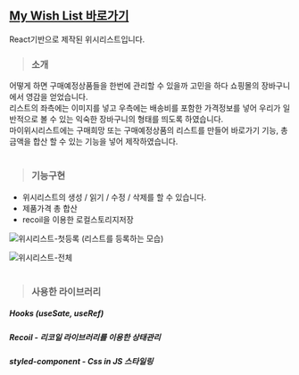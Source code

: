 ## [My Wish List 바로가기](https://yoonzet.github.io/mywishlist/)
React기반으로 제작된 위시리스트입니다.

> ### 소개
어떻게 하면 구매예정상품들을 한번에 관리할 수 있을까 고민을 하다 쇼핑몰의 장바구니에서 영감을 얻었습니다.  
리스트의 좌측에는 이미지를 넣고 우측에는 배송비를 포함한 가격정보를 넣어 우리가 일반적으로 볼 수 있는 익숙한 장바구니의 형태를 띄도록 하였습니다.  
마이위시리스트에는 구매희망 또는 구매예정상품의 리스트를 만들어 바로가기 기능, 총 금액을 합산 할 수 있는 기능을 넣어 제작하였습니다.   

# 

> ### 기능구현
- 위시리스트의 생성 / 읽기 / 수정 / 삭제를 할 수 있습니다.
- 제품가격 총 합산 
- recoil을 이용한 로컬스토리지저장

![위시리스트-첫등록](https://user-images.githubusercontent.com/90804990/170905270-c4a525a5-300b-4635-aac7-060907fc32dc.gif)
(리스트를 등록하는 모습)
  
![위시리스트-전체](https://user-images.githubusercontent.com/90804990/170905776-2fd11a07-b02b-4956-b4c8-cf0e03a570a5.gif)

#


> ### 사용한 라이브러리

##### Hooks (useSate, useRef)

##### Recoil - 리코일 라이브러리를 이용한 상태관리

##### styled-component - Css in JS 스타일링



